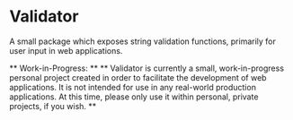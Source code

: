 # Validator
A small package which exposes string validation functions, primarily for user input in web applications. 

** Work-in-Progress: **
** Validator is currently a small, work-in-progress personal project created in order to facilitate the development of web applications.
It is not intended for use in any real-world production applications. At this time, please only use it within personal, private projects, if you wish. **
